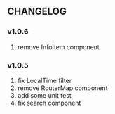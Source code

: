 ## CHANGELOG

### v1.0.6
1. remove InfoItem component

### v1.0.5
1. fix LocalTime filter
2. remove RouterMap component
3. add some unit test
4. fix search component
